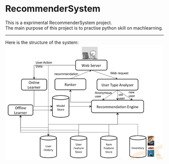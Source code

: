 # RecommenderSystem
This is a exprimental RecommenderSystem project.  
The main purpose of this project is to practise python skill on machlearning.

---
Here is the structure of the system:  
![alt text](pic/structure.png "structure")
